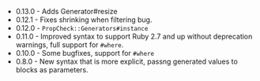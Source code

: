 - 0.13.0 - Adds Generator#resize
- 0.12.1 - Fixes shrinking when filtering bug.
- 0.12.0 - `PropCheck::Generators#instance`
- 0.11.0 - Improved syntax to support Ruby 2.7 and up without deprecation warnings, full support for `#where`.
- 0.10.0 - Some bugfixes, support for `#where`
- 0.8.0 - New syntax that is more explicit, passng generated values to blocks as parameters.

